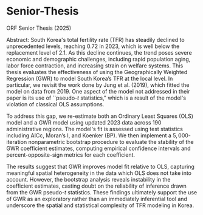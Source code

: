 # Senior-Thesis
ORF Senior Thesis (2025)

Abstract:
South Korea's total fertility rate (TFR) has steadily declined to unprecedented levels, reaching 0.72 in 2023, which is well below the replacement level of 2.1. As this decline continues, the trend poses severe economic and demographic challenges, including rapid population aging, labor force contraction, and increasing strain on welfare systems. This thesis evaluates the effectiveness of using the Geographically Weighted Regression (GWR) to model South Korea’s TFR at the local level. In particular, we revisit the work done by Jung et al. (2019), which fitted the model on data from 2019. One aspect of the model not addressed in their paper is its use of ``pseudo-$t$ statistics," which is a result of the model's violation of classical OLS assumptions.

To address this gap, we re-estimate both an Ordinary Least Squares (OLS) model and a GWR model using updated 2023 data across 190 administrative regions. The model's fit is assessed using test statistics including AICc, Moran’s I, and Koenker (BP). We then implement a $5,000$-iteration nonparametric bootstrap procedure to evaluate the stability of the GWR coefficient estimates, computing empirical confidence intervals and percent-opposite-sign metrics for each coefficient.

The results suggest that GWR improves model fit relative to OLS, capturing meaningful spatial heterogeneity in the data which OLS does not take into account. However, the bootstrap analysis reveals instability in the coefficient estimates, casting doubt on the reliability of inference drawn from the GWR pseudo-$t$ statistics. These findings ultimately support the use of GWR as an exploratory rather than an immediately inferential tool and underscore the spatial and statistical complexity of TFR modeling in Korea.
